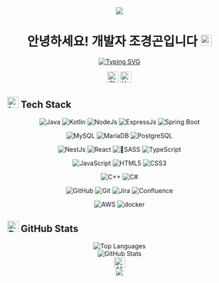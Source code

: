 <div align="center">
  <img src="https://capsule-render.vercel.app/api?type=waving&color=3b5998&height=200&section=header&text=😊%20Welcome%20to%20my%20GitHub!%20&fontSize=40&animation=fadeIn&fontColor=ffffff" />
</div>

<h1 align="center">
  안녕하세요! 개발자 조경곤입니다 <img src="https://raw.githubusercontent.com/Tarikul-Islam-Anik/Animated-Fluent-Emojis/master/Emojis/Hand%20gestures/Waving%20Hand.png" alt="Waving Hand" width="25" height="25" />
</h1>

<p align="center">
  <a href="https://github.com/ckk914"><img src="https://readme-typing-svg.herokuapp.com?font=Fira+Code&pause=1000&color=3B5998&center=true&vCenter=true&width=435&lines=Full+Stack+Developer;Always+learning+new+things" alt="Typing SVG" /></a>
</p>

<p align="center">
  <img src="https://raw.githubusercontent.com/Tarikul-Islam-Anik/Animated-Fluent-Emojis/master/Emojis/Smilies/Ghost.png" alt="Ghost" width="25" height="25" />
  <img src="https://raw.githubusercontent.com/Tarikul-Islam-Anik/Animated-Fluent-Emojis/master/Emojis/Smilies/Hugging%20Face.png" alt="Hugging Face" width="25" height="25" />
</p>

## <img src="https://raw.githubusercontent.com/Tarikul-Islam-Anik/Animated-Fluent-Emojis/master/Emojis/Objects/Laptop.png" alt="Laptop" width="25" height="25" /> Tech Stack

<p align="center">
  <img src="https://img.shields.io/badge/java-007396?style=for-the-badge&logo=java&logoColor=white" alt="Java" />
  <img src="https://img.shields.io/badge/kotlin-%237F52FF.svg?style=for-the-badge&logo=kotlin&logoColor=white" alt="Kotlin" />
  <img src="https://img.shields.io/badge/node.js-6DA55F?style=for-the-badge&logo=node.js&logoColor=white" alt="NodeJs" />
  <img src="https://img.shields.io/badge/express.js-%23404d59.svg?style=for-the-badge&logo=express&logoColor=%2361DAFB" alt="ExpressJs" />
  <img src="https://img.shields.io/badge/springboot-6DB33F?style=for-the-badge&logo=springboot&logoColor=white" alt="Spring Boot" />
  
</p>
<p align="center">
<img src="https://img.shields.io/badge/mysql-4479A1.svg?style=for-the-badge&logo=mysql&logoColor=white" alt="MySQL" />
  <img src="https://img.shields.io/badge/MariaDB-003545?style=for-the-badge&logo=mariadb&logoColor=white" alt="MariaDB" />
  <img src="https://img.shields.io/badge/postgres-%23316192.svg?style=for-the-badge&logo=postgresql&logoColor=white" alt="PostgreSQL" />
</p>
<p align="center">
  
  <img src="https://img.shields.io/badge/nestjs-%23E0234E.svg?style=for-the-badge&logo=nestjs&logoColor=white" alt="NestJs" />
  <img src="https://img.shields.io/badge/react-%2320232a.svg?style=for-the-badge&logo=react&logoColor=%2361DAFB" alt="React" />
  <img src="https://img.shields.io/badge/SASS-hotpink.svg?style=for-the-badge&logo=SASS&logoColor=white" alt="SASS" />
  <img src="https://img.shields.io/badge/typescript-%23007ACC.svg?style=for-the-badge&logo=typescript&logoColor=white" alt="TypeScript" />
</p>
<p align="center">
  <img src="https://img.shields.io/badge/javascript-F7DF1E?style=for-the-badge&logo=javascript&logoColor=black" alt="JavaScript" />
  <img src="https://img.shields.io/badge/html5-E34F26?style=for-the-badge&logo=html5&logoColor=white" alt="HTML5" />
  <img src="https://img.shields.io/badge/css-1572B6?style=for-the-badge&logo=css3&logoColor=white" alt="CSS3" />
</p>

<p align="center">
  <img src="https://img.shields.io/badge/c++-00599C?style=for-the-badge&logo=c%2B%2B&logoColor=white" alt="C++" />
  <img src="https://img.shields.io/badge/C%23-239120?style=for-the-badge&logo=c-sharp&logoColor=white" alt="C#" />
</p>
<p align="center">
  <img src="https://img.shields.io/badge/github-181717?style=for-the-badge&logo=github&logoColor=white" alt="GitHub" />
  <img src="https://img.shields.io/badge/git-F05032?style=for-the-badge&logo=git&logoColor=white" alt="Git" />
  <img src="https://img.shields.io/badge/jira-%230A0FFF.svg?style=for-the-badge&logo=jira&logoColor=white" alt="Jira" />
  <img src="https://img.shields.io/badge/confluence-%23172BF4.svg?style=for-the-badge&logo=confluence&logoColor=white" alt="Confluence" />
</p>
<p align="center">
  <img src="https://img.shields.io/badge/AWS-%23FF9900.svg?style=for-the-badge&logo=amazon-aws&logoColor=white" alt="AWS" />
  <img src="https://img.shields.io/badge/docker-%230db7ed.svg?style=for-the-badge&logo=docker&logoColor=white" alt="docker" />

  
</p>

## <img src="https://raw.githubusercontent.com/Tarikul-Islam-Anik/Animated-Fluent-Emojis/master/Emojis/Objects/Bar%20Chart.png" alt="Bar Chart" width="25" height="25" /> GitHub Stats

<div align="center">
  <img src="https://github-readme-stats.vercel.app/api/top-langs/?username=ckk914&layout=compact&theme=tokyonight&hide_border=true" alt="Top Languages" />
</div>
<div align="center">
  <img src="https://github-readme-stats.vercel.app/api?username=ckk914&show_icons=true&theme=tokyonight&hide_border=true" alt="GitHub Stats" />
</div>

<div align="center">
  <img src="https://raw.githubusercontent.com/Tarikul-Islam-Anik/Animated-Fluent-Emojis/master/Emojis/Smilies/Money-Mouth%20Face.png" alt="Money-Mouth Face" width="25" height="25" />
</div>

<div align="center">
  <img src="https://capsule-render.vercel.app/api?type=waving&color=3b5998&height=100&section=footer" />
</div>
